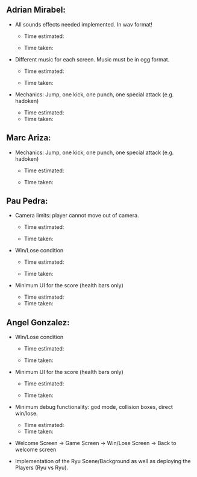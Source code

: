 ## Adrian Mirabel:

- All sounds effects needed implemented. In wav format!

  - Time estimated:

  - Time taken:

    

- Different music for each screen. Music must be in ogg format. 

  - Time estimated:

  - Time taken:

    

- Mechanics: Jump, one kick, one punch, one special attack (e.g. hadoken) 

  - Time estimated:
  - Time taken:

  

## Marc Ariza:

- Mechanics: Jump, one kick, one punch, one special attack (e.g. hadoken) 

  - Time estimated:

  - Time taken:

    

## Pau Pedra: 

- Camera limits: player cannot move out of camera.

  - Time estimated:

  - Time taken:

    

- Win/Lose condition

  - Time estimated:

  - Time taken:

    

- Minimum UI for the score (health bars only)

  - Time estimated:
  - Time taken:

  

## Angel Gonzalez:

- Win/Lose condition 

  - Time estimated:

  - Time taken:

    

- Minimum UI for the score (health bars only)

  - Time estimated:

  - Time taken:

    

- Minimum debug functionality: god mode, collision boxes, direct win/lose.
  - Time estimated:
  - Time taken:



- Welcome Screen -> Game Screen -> Win/Lose Screen -> Back to welcome screen
- Implementation of the Ryu Scene/Background as well as deploying the Players (Ryu vs Ryu).